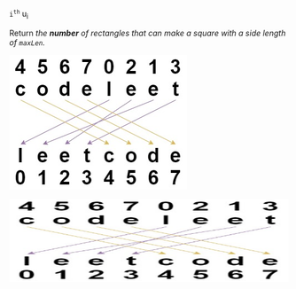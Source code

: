 <code>i​​​​​<sup>​​​​​​th</sup>​​​​</code> 
u<sub>i</sub>

<p>Return <em>the <b>number</b> of rectangles that can make a square with a side length of <code>maxLen</code>.</em></p>


![image](https://github.com/punkfulw/LeetCode/blob/main/leetcode/1528.%20Shuffle%20String/1528.jpg)

<img alt="" src="https://github.com/punkfulw/LeetCode/blob/main/leetcode/1528.%20Shuffle%20String/1528.jpg" style="width: 600px; height: 150px;">
